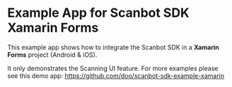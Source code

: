 # Example App for Scanbot SDK Xamarin Forms

This example app shows how to integrate the Scanbot SDK in a **Xamarin Forms** project (Android & iOS).

It only demonstrates the Scanning UI feature. For more examples please see this demo app: https://github.com/doo/scanbot-sdk-example-xamarin
